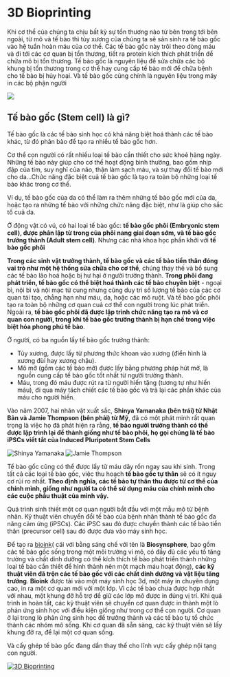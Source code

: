 # 3D Bioprinting

Khi cơ thể của chúng ta chịu bất kỳ sự tổn thương nào từ bên trong tới bên ngoài, từ mô và tế bào thì tủy xương của chúng ta sẽ sản sinh ra tế bào gốc vào hệ tuần hoàn máu của cơ thể. Các tế bào gốc này trôi theo dòng máu và đi tới các cơ quan bị tổn thương, tiết ra protein kích thích phát triển để chữa mô bị tổn thương. Tế bào gốc là nguyên liệu để sửa chữa các bộ khung bị tổn thương trong cơ thể hay cung cấp tế bào mới để chữa bệnh cho tế bào bị hủy hoại. Và tế bào gốc cũng chính là nguyên liệu trong máy in các bộ phận người

![](https://www.explainingthefuture.com/images/bioprinter_500x360.jpg)

## Tế bào gốc (Stem cell) là gì?
Tế bào gốc là các tế bào sinh học có khả năng biệt hoá thành các tế bào khác, từ đó phân bào để tạo ra nhiều tế bào gốc hơn.

Cơ thể con người có rất nhiều loại tế bào cần thiết cho sức khoẻ hàng ngày. Những tế bào này giúp cho cơ thể hoạt động bình thường, bao gồm nhịp đập của tim, suy nghĩ của não, thận làm sạch máu, và sự thay đổi tế bào mới cho da…Chức năng đặc biệt cuả tế bào gốc là tạo ra toàn bộ những loại tế bào khác trong cơ thể. 

Ví dụ, tế bào gốc của da có thể làm ra thêm những tế bào gốc mới của da, hoặc tạo ra những tế bào với những chức năng đặc biệt, như là giúp cho sắc tố cuả da.

Ở động vật có vú, có hai loại tế bào gốc: **tế bào gốc phôi (Embryonic stem cell), được phân lập từ trong của phôi nang giai đoạn sớm, và tế bào gốc trưởng thành (Adult stem cell)**. Nhưng các nhà khoa học phấn khởi với **tế bào gốc phôi**

**Trong các sinh vật trưởng thành, tế bào gốc và các tế bào tiền thân đóng vai trò như một hệ thống sửa chữa cho cơ thể**, chúng thay thế và bổ sung các tế bào lão hoá hoặc bị hư hại ở người trưởng thành. **Trong phôi đang phát triển, tế bào gốc có thể biệt hoá thành các tế bào chuyên biệt** - ngoại bì, nội bì và nội mạc tử cung nhưng cũng duy trì số lượng tế bào của các cơ quan tái tạo, chẳng hạn như máu, da, hoặc các mô ruột. Và tế bào gốc phôi tạo ra toàn bộ những cơ quan cuả cơ thể con người trong lúc phát triển. Ngoài ra, **tế bào gốc phôi đã được lập trình chức năng tạo ra mô và cơ quan con người, trong khi tế bào gốc trưởng thành bị hạn chế trong việc biệt hóa phong phú tế bào**.

Ở người, có ba nguồn lấy tế bào gốc trưởng thành:
+ Tủy xương, được lấy từ phương thức khoan vào xương (điển hình là xương đùi hay xương chậu).
+ Mô mỡ (gồm các tế bào mỡ) được lấy bằng phương pháp hút mỡ, là nguồn cung cấp tế bào gốc tốt nhất từ người trưởng thành.
+ Máu, trong đó máu được rút ra từ người hiến tặng (tương tự như hiến máu), đi qua máy tách chiết các tế bào gốc và trả lại các phần khác của máu cho người hiến.

Vào năm 2007, hai nhân vật xuất sắc, **Shinya Yamanaka (bên trái) từ Nhật Bản và Jamie Thompson (bên phải) từ Mỹ**, đã có một phát minh rất quan trọng là việc họ đã phát hiện ra rằng, **tế bào người trưởng thành có thế được lập trình lại để thành giống như tế bào phôi, họ gọi chúng là tế bào iPSCs viết tắt của Induced Pluripotent Stem Cells**

![Shinya Yamanaka](https://taf.fi/wp-content/uploads/2014/05/YAMANAKA_011Aki-Pekka_Sinikoski_web-320x320.jpg)   ![Jamie Thompson](https://www.stemcell.ucsb.edu/sites/www.stemcell.ucsb.edu/files/styles/page/public/people/thomson.jpg)

Tế bào gốc cũng có thể được lấy từ máu dây rốn ngay sau khi sinh. Trong tất cả các loại tế bào gốc, việc thu hoạch **tế bào gốc tự thân** sẽ có ít nguy cơ rủi ro nhất. **Theo định nghĩa, các tế bào tự thân thu được từ cơ thể của chính mình, giống như người ta có thể sử dụng máu của chính mình cho các cuộc phẫu thuật của mình vậy.**

Quá trình sinh thiết một cơ quan người bắt đầu với một mẫu mô từ bệnh nhân. Kỹ thuật viên chuyển đổi tế bào của bệnh nhân thành tế bào gốc đa năng cảm ứng (iPSCs). Các iPSC sau đó được chuyển thành các tế bào tiền thân (precursor cell) sau đó được đưa vào máy sinh học.

Để tạo ra [bioink](https://en.wikipedia.org/wiki/Bio-ink)( cái với bằng sáng chế với tên là **Biosynsphere**, bao gồm các tế bào gốc sống trong một môi trường vi mô, có đầy đủ các yếu tố tăng trưởng và chất dinh dưỡng có thể kích thích tế bào phát triển thành những loại tế bào cần thiết để hình thành nên một mạch máu hoạt động), **các kỹ thuật viên đã trộn các tế bào gốc với các chất dinh dưỡng và vật liệu tăng trưởng**. **Bioink** được tải vào một máy sinh học 3d, một máy in chuyên dụng cao, in ra một cơ quan mới với một lớp. Vì các tế bào chưa được hợp nhất với nhau, một khung đỡ hỗ trợ để giữ các lớp mô được in đúng vị trí. Khi quá trình in hoàn tất, các kỹ thuật viên sẽ chuyển cơ quan được in thành một lò phản ứng sinh học với điều kiện giống như trong cơ thể con người. Cơ quan ở lại trong lò phản ứng sinh học để trưởng thành và các tế bào tự tổ chức thành các nhóm mô sống. Khi cơ quan đã sẵn sàng, các kỹ thuật viên sẽ lấy khung đỡ ra, để lại một cơ quan sống.

Và cấy ghép tế bào gốc đang dần thay thế cho lĩnh vực cấy ghép nội tạng con người.

[![3D Bioprinting](https://lh3.googleusercontent.com/XF1lHmzIIzLsWDKCzlDyqp2AYUQBbAexHfVyC3f3xtf1dFQBFaWc86KqBBDlGzbMpNETPuti53fk1R4mDVzsRK4CyUF6YDxWYFiYPmfy8OWdCHBkv7WyQFxS0dDSMS6wiuImbiqWusGXOeig_Oa3IbtkkVy3XcBcCKxRELEMgpA2qwyDDJMXNWNV9ejh-OegfJhMxW65SAPDJ4oQOns60X3nMUOb3zIaXWS8maQ08aQK3vjrhLrQ87UWydzyhUztmVFC5KkXvsns0X2gO5XOlfEsIUPKD5ryf7kRSGgcMpginz_Klyq59uQ5GvTgTGxDdSNg0IyhI6g7OySi8nVeMT1HGhOPKDRnw3cAoOE14otMKD-9wtY3fmhvABsd6Vf0BOHAtHl0T86gAlRZoeV74Zpo_B-LIPLPnj_kI4WyH5xmTPLWjWzvcP75hmJPpXt4AE716lwf8FZ1BJj_wZOp1Q-JQrOHLA7ecStaDsPUIv8s0yDA_y_eHM-wNn2Y5H6_yes2xkngUM3wKWTFebLgBhqelGxnd5demqCRDo_dSUr0NHWElU9IkzdFjj6clFrhAIBJKa9jicAfbrVy4dWLJGSuncAnX_eiqaJZsKzLttMvo4cGWg4aSeNC0_b6yxeGbfI865V9MVv0yDQBb_VyIpW7RzDVpk_1y9AczfJHjj0e_lnLkv0gNWxtLPWZ3_S_wNl9eqdbIMMRcu64Cg=w663-h360-no)](https://youtu.be/FzBKmGERhus)

